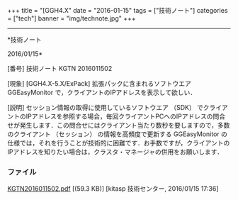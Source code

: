 ﻿+++
title = "[GGH4.X"
date = "2016-01-15"
tags = ["技術ノート"]
categories = ["tech"]
banner = "img/technote.jpg"
+++

-----------------------------------------------------------------------------------------------------------------------------

*技術ノート

2016/01/15*


[番号]
技術ノート KGTN 2016011502

[現象]
[GGH4.X-5.X/ExPack] 拡張パックに含まれるソフトウエア GGEasyMonitor
で，クライアントのIPアドレスを表示して欲しい．

[説明]
セッション情報の取得に使用しているソフトウエア （SDK）
でクライアントのIPアドレスを参照する場合，毎回クライアントPCへのIPアドレスの問合せが発生します．この問合せにはクライアント当たり数秒を要しますので，多数のクライアント
（セッション） の情報を高頻度で更新する GGEasyMonitor
の仕様では，それを行うことが技術的に困難です．お手数ですが，クライアントのIPアドレスを知りたい場合は，クラスタ・マネージャの併用をお願いします．


### ファイル

 
 


[KGTN2016011502.pdf](http://techreport.kitasp.net/attachments/download/2420/KGTN2016011502.pdf)
 [(59.3 KB)] [kitasp 技術センター, 2016/01/15
17:36]


 


 


